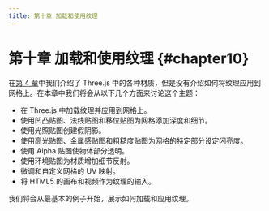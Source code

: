 ```yaml
---
title: 第十章 加载和使用纹理
---
```

# 第十章 加载和使用纹理 {#chapter10}

在[第 4 章](/docs/chapter4/)中我们介绍了 Three.js 中的各种材质，但是没有介绍如何将纹理应用到网格上。在本章中我们将会从以下几个方面来讨论这个主题：

* 在 Three.js 中加载纹理并应用到网格上。
* 使用凹凸贴图、法线贴图和移位贴图为网格添加深度和细节。
* 使用光照贴图创建假阴影。
* 使用高光贴图、金属感贴图和粗糙度贴图为网格的特定部分设定闪亮度。
* 使用 Alpha 贴图使物体部分透明。
* 使用环境贴图为材质增加细节反射。
* 微调和自定义网格的 UV 映射。
* 将 HTML5 的画布和视频作为纹理的输入。

我们将会从最基本的例子开始，展示如何加载和应用纹理。
